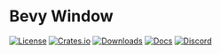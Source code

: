 # Bevy Window

[![License](https://img.shields.io/badge/license-MIT%2FApache-blue.svg)](https://github.com/bevyengine/bevy#license)
[![Crates.io](https://img.shields.io/crates/v/bevy_name.svg)](https://crates.io/crates/bevy_name)
[![Downloads](https://img.shields.io/crates/d/bevy_name.svg)](https://crates.io/crates/bevy_name)
[![Docs](https://docs.rs/bevy_name/badge.svg)](https://docs.rs/bevy_name/latest/bevy_name/)
[![Discord](https://img.shields.io/discord/691052431525675048.svg?label=&logo=discord&logoColor=ffffff&color=7389D8&labelColor=6A7EC2)](https://discord.gg/bevy)
